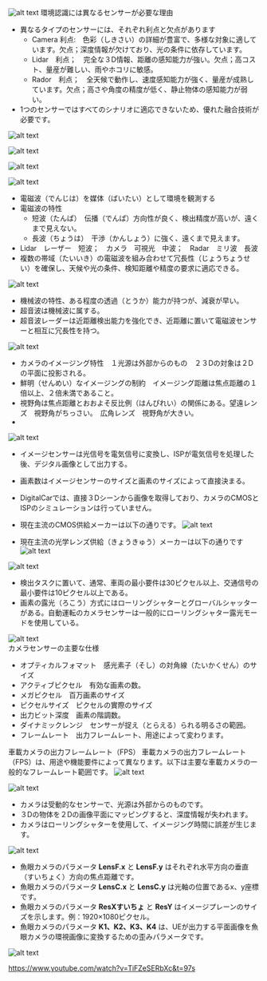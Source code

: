 ![alt text](0124_sensor_fusion_00.png) 
環境認識には異なるセンサーが必要な理由
- 異なるタイプのセンサーには、それぞれ利点と欠点があります
   - Camera 利点:　色彩（しきさい）の詳細が豊富で、多様な対象に適しています。欠点；深度情報が欠けており、光の条件に依存しています。
   - Lidar　利点；　完全な３D情報、距離の感知能力が強い。欠点；高コスト、量産が難しい、雨やホコリに敏感。
   - Rador　利点；　全天候で動作し、速度感知能力が強く、量産が成熟しています。欠点；高さや角度の精度が低く、静止物体の感知能力が弱い。
- 1つのセンサーではすべてのシナリオに適応できないため、優れた融合技術が必要です。

![alt text](0124_sensor_fusion_01.png) 

![alt text](0124_sensor_fusion_02.png) 

![alt text](0124_sensor_fusion_03.png) 

![alt text](0124_sensor_fusion_04.png) 
- 電磁波（でんじは）を媒体（ばいたい）として環境を観測する
- 電磁波の特性
    - 短波（たんぱ）　伝播（でんぱ）方向性が良く、検出精度が高いが、遠くまで見えない。　
    - 長波（ちょうは）　干渉（かんしょう）に強く、遠くまで見えます。
- Lidar　レーザー　短波；　カメラ　可視光　中波；　Radar　ミリ波　長波
- 複数の帯域（たいいき）の電磁波を組み合わせて冗長性（じょうちょうせい）を確保し、天候や光の条件、検知距離や精度の要求に適応できる。


![alt text](0124_sensor_fusion_05.png)  
- 機械波の特性、ある程度の透過（とうか）能力が持つが、減衰が早い。
- 超音波は機械波に属する。
- 超音波レーダーは近距離検出能力を強化でき、近距離に置いて電磁波センサーと相互に冗長性を持つ。

![alt text](0124_sensor_fusion_07.png) 
- カメラのイメージング特性　１光源は外部からのもの　２３Dの対象は２Dの平面に投影される。
- 鮮明（せんめい）なイメージングの制約　イメージング距離は焦点距離の１倍以上、２倍未満であること。
- 視野角は焦点距離とおおよそ反比例（はんぴれい）の関係にある。望遠レンズ　視野角がちっさい。　広角レンズ　視野角が大きい。
- 
![alt text](0124_sensor_fusion_08.png) 

- イメージセンサーは光信号を電気信号に変換し、ISPが電気信号を処理した後、デジタル画像として出力する。
- 画素数はイメージセンサーのサイズと画素のサイズによって直接決まる。

- DigitalCarでは、直接３Dシーンから画像を取得しており、カメラのCMOSとISPのシミュレーションは行っていません。
- 現在主流のCMOS供給メーカーは以下の通りです。
![alt text]({311B482C-D20C-4550-B2D7-7333D97440C8}.png)

- 現在主流の光学レンズ供給（きょうきゅう）メーカーは以下の通りです
  ![alt text]({6047FC64-276C-49D4-9690-EF337DBFF021}.png)

![alt text](0124_sensor_fusion_09.png) 
- 検出タスクに置いて、通常、車両の最小要件は30ピクセル以上、交通信号の最小要件は10ピクセル以上である。
- 画素の露光（ろこう）方式にはローリングシャターとグローバルシャッターがある。自動運転のカメラセンサーは一般的にローリングシャター露光モードを使用している。

![alt text](0124_sensor_fusion_10.png)    
カメラセンサーの主要な仕様
- オプティカルフォマット　感光素子（そし）の対角線（たいかくせん）のサイズ
- アクティブピクセル　有効な画素の数。
- メガピクセル　百万画素のサイズ
- ピクセルサイズ　ピクセルの實際のサイズ
- 出力ビット深度　画素の階調数。
- ダイナミックレンジ　センサーが捉え（とらえる）られる明るさの範囲。
- フレームレート　出力フレームレート、用途によって変わります。

車載カメラの出力フレームレート（FPS）
車載カメラの出力フレームレート（FPS）は、用途や機能要件によって異なります。以下は主要な車載カメラの一般的なフレームレート範囲です。
![alt text]({33681317-731E-48BF-81CE-5EB4F2B50EC1}.png)
   
![alt text](0124_sensor_fusion_11.png) 

- カメラは受動的なセンサーで、光源は外部からのものです。
- ３Dの物体を２Dの画像平面にマッピングすると、深度情報が失われます。
- カメラはローリングシャターを使用して、イメージング時間に誤差が生じます。

![alt text](0124_sensor_fusion_12.png) 

- 魚眼カメラのパラメータ **LensF.x** と **LensF.y** はそれぞれ水平方向の垂直（すいちょく）方向の焦点距離です。
- 魚眼カメラのパラメータ **LensC.x** と **LensC.y** は光軸の位置であるx、y座標です。
- 魚眼カメラのパラメータ **ResXすいちょ** と **ResY** はイメージプレーンのサイズを示します。例：1920×1080ピクセル。
- 魚眼カメラのパラメータ **K1、K2、K3、K4** は、UEが出力する平面画像を魚眼カメラの環視画像に変換するための歪みパラメータです。

![alt text](0124_sensor_fusion_13.png) 


https://www.youtube.com/watch?v=TiFZeSERbXc&t=97s